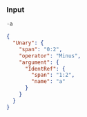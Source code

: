 ### Input
```js
-a
```

```json
{
  "Unary": {
    "span": "0:2",
    "operator": "Minus",
    "argument": {
      "IdentRef": {
        "span": "1:2",
        "name": "a"
      }
    }
  }
}
```
